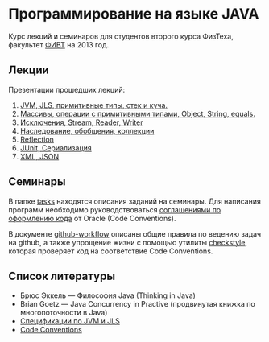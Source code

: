 # Программирование на языке JAVA

Курс лекций и семинаров для студентов второго курса ФизТеха, факультет
[ФИВТ](http://fivt.fizteh.ru) на 2013 год.

## Лекции
Презентации прошедших лекций:

1. [JVM, JLS, примитивные типы, стек и куча.](http://yadi.sk/d/GwdopKUI9JLnY)
2. [Массивы, операции с примитивными типами, Object, String, equals.](http://yadi.sk/d/2rGRP3Cy9JMiM)
3. [Исключения, Stream, Reader, Writer](http://yadi.sk/d/4qdRI4fOA3THz)
4. [Наследование, обобщения, коллекции](http://yadi.sk/d/0kYMQiNhA3TWo)
5. [Reflection](http://yadi.sk/d/C2I7P9igAToCA)
6. [JUnit, Сериализация](http://yadi.sk/d/cPNVV8f6Apt7D)
7. [XML, JSON](http://yadi.sk/d/4GIQOjFHBGDnz)

## Семинары
В папке [tasks](tasks) находятся описания заданий на
семинары. Для написания программ необходимо руководствоваться [соглашениями
по оформлению кода](http://www.oracle.com/technetwork/java/codeconv-138413.html)
от Oracle (Code Conventions).

В документе [github-workflow](github-workflow.md) описаны
общие правила по ведению задач на github, а также упрощение жизни с помощью утилиты
[checkstyle](http://checkstyle.sourceforge.net/), которая проверяет код на соответствие
Code Conventions.

## Список литературы
* Брюс Эккель &mdash; Философия Java  (Thinking in Java)
* Brian Goetz &mdash; Java Concurrency in Practive (продвинутая книжка
по многопоточности в Java)
* [Спецификации по JVM и JLS](http://docs.oracle.com/javase/specs/index.html)
* [Code Conventions](http://www.oracle.com/technetwork/java/codeconv-138413.html)
